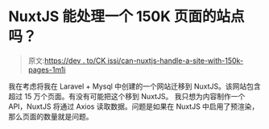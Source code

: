 # NuxtJS 能处理一个 150K 页面的站点吗？

> 原文:[https://dev . to/CK issi/can-nuxtjs-handle-a-site-with-150k-pages-1m1i](https://dev.to/ckissi/can-nuxtjs-handle-a-site-with-150k-pages-1m1i)

我在考虑将我在 Laravel + Mysql 中创建的一个网站迁移到 NuxtJS。该网站包含超过 15 万个页面。有没有可能把这个移到 NuxtJS。
我只想为内容制作一个 API，NuxtJS 将通过 Axios 读取数据。问题是如果在 NuxtJS 中启用了预渲染，那么页面的数量就是问题。